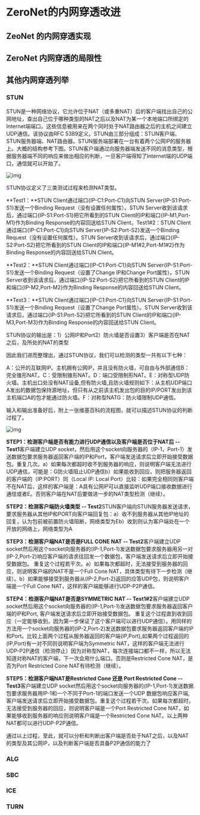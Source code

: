 # ZeroNet的内网穿透改进

## ZeoNet 的内网穿透实现



## ZeroNet 内网穿透的局限性



## 其他内网穿透列举

### STUN 


STUN是一种网络协议，它允许位于NAT（或多重NAT）后的客户端找出自己的公网地址，查出自己位于哪种类型的NAT之后以及NAT为某一个本地端口所绑定的Internet端端口。这些信息被用来在两个同时处于NAT路由器之后的主机之间建立UDP通信。该协议由RFC 5389定义。STUN由三部分组成：STUN客户端、STUN服务器端、NAT路由器。STUN服务端部署在一台有着两个公网IP的服务器上。大概的结构参考下图。STUN客户端通过向服务器端发送不同的消息类型，根据服务器端不同的响应来做出相应的判断，一旦客户端得知了Internet端的UDP端口，通信就可以开始了。

![img](https://blog-10039692.file.myqcloud.com/1505808494825_839_1505808494993.png)

STUN协议定义了三类测试过程来检测NAT类型。

**Test1：**STUN Client通过端口{IP-C1:Port-C1}向STUN Server{IP-S1:Port-S1}发送一个Binding Request（没有设置任何属性）。STUN Server收到该请求后，通过端口{IP-S1:Port-S1}把它所看到的STUN Client的IP和端口{IP-M1,Port-M1}作为Binding Response的内容回送给STUN Client。Test1#2：STUN Client通过端口{IP-C1:Port-C1}向STUN Server{IP-S2:Port-S2}发送一个Binding Request（没有设置任何属性）。STUN Server收到该请求后，通过端口{IP-S2:Port-S2}把它所看到的STUN Client的IP和端口{IP-M1#2,Port-M1#2}作为Binding Response的内容回送给STUN Client。

**Test2：**STUN Client通过端口{IP-C1:Port-C1}向STUN Server{IP-S1:Port-S1}发送一个Binding Request（设置了Change IP和Change Port属性）。STUN Server收到该请求后，通过端口{IP-S2:Port-S2}把它所看到的STUN Client的IP和端口{IP-M2,Port-M2}作为Binding Response的内容回送给STUN Client。

**Test3：**STUN Client通过端口{IP-C1:Port-C1}向STUN Server{IP-S1:Port-S1}发送一个Binding Request（设置了Change Port属性）。STUN Server收到该请求后，通过端口{IP-S1:Port-S2}把它所看到的STUN Client的IP和端口{IP-M3,Port-M3}作为Binding Response的内容回送给STUN Client。

STUN协议的输出是：1）公网IP和Port2）防火墙是否设置3）客户端是否在NAT之后，及所处的NAT的类型

因此我们进而整理出，通过STUN协议，我们可以检测的类型一共有以下七种：

A：公开的互联网IP。主机拥有公网IP，并且没有防火墙，可自由与外部通信B：完全锥形NAT。C：受限制锥形NAT。D：端口受限制形NAT。E：对称型UDP防火墙。主机出口处没有NAT设备,但有防火墙,且防火墙规则如下：从主机UDP端口A发出的数据包保持源地址，但只有从之前该主机发出包的目的IP/PORT发出到该主机端口A的包才能通过防火墙。F：对称型NATG：防火墙限制UDP通信。

输入和输出准备好后，附上一张维基百科的流程图，就可以描述STUN协议的判断过程了。

![img](https://blog-10039692.file.myqcloud.com/1505808528013_2908_1505808528510.png)

**STEP1：检测客户端是否有能力进行UDP通信以及客户端是否位于NAT后 -- Test1**客户端建立UDP socket，然后用这个socket向服务器的（IP-1，Port-1）发送数据包要求服务器返回客户端的IP和Port，客户端发送请求后立即开始接受数据包。重复几次。a）如果每次都超时收不到服务器的响应，则说明客户端无法进行UDP通信，可能是：G防火墙阻止UDP通信b）如果能收到回应，则把服务器返回的客户端的（IP:PORT）同（Local IP: Local Port）比较：如果完全相同则客户端不在NAT后，这样的客户端是：A具有公网IP可以直接监听UDP端口接收数据进行通信或者E。否则客户端在NAT后要做进一步的NAT类型检测（继续）。

**STEP2：检测客户端防火墙类型 -- Test2**STUN客户端向STUN服务器发送请求，要求服务器从其他IP和PORT向客户端回复包：a）收不到服务器从其他IP地址的回复，认为包前被前置防火墙阻断，网络类型为Eb）收到则认为客户端处在一个开放的网络上，网络类型为A

**STEP3：检测客户端NAT是否是FULL CONE NAT -- Test2**客户端建立UDP socket然后用这个socket向服务器的(IP-1,Port-1)发送数据包要求服务器用另一对(IP-2,Port-2)响应客户端的请求往回发一个数据包，客户端发送请求后立即开始接受数据包。 重复这个过程若干次。a）如果每次都超时，无法接受到服务器的回应，则说明客户端的NAT不是一个Full Cone NAT，具体类型有待下一步检测（继续）。b）如果能够接受到服务器从(IP-2,Port-2)返回的应答UDP包，则说明客户端是一个Full Cone NAT，这样的客户端能够进行UDP-P2P通信。

**STEP4：检测客户端NAT是否是SYMMETRIC NAT -- Test1#2**客户端建立UDP socket然后用这个socket向服务器的(IP-1,Port-1)发送数据包要求服务器返回客户端的IP和Port, 客户端发送请求后立即开始接受数据包。 重复这个过程直到收到回应（一定能够收到，因为第一步保证了这个客户端可以进行UDP通信）。用同样的方法用一个socket向服务器的(IP-2,Port-2)发送数据包要求服务器返回客户端的IP和Port。比较上面两个过程从服务器返回的客户端(IP,Port),如果两个过程返回的(IP,Port)有一对不同则说明客户端为Symmetric NAT，这样的客户端无法进行UDP-P2P通信（检测停止）因为对称型NAT，每次连接端口都不一样，所以无法知道对称NAT的客户端，下一次会用什么端口。否则是Restricted Cone NAT，是否为Port Restricted Cone NAT有待检测（继续）。

**STEP5：检测客户端NAT是Restricted Cone 还是 Port Restricted Cone -- Test3**客户端建立UDP socket然后用这个socket向服务器的(IP-1,Port-1)发送数据包要求服务器用IP-1和一个不同于Port-1的端口发送一个UDP 数据包响应客户端, 客户端发送请求后立即开始接受数据包。重复这个过程若干次。如果每次都超时，无法接受到服务器的回应，则说明客户端是一个Port Restricted Cone NAT，如果能够收到服务器的响应则说明客户端是一个Restricted Cone NAT。以上两种NAT都可以进行UDP-P2P通信。

通过以上过程，至此，就可以分析和判断出客户端是否处于NAT之后，以及NAT的类型及其公网IP，以及判断客户端是否具备P2P通信的能力了

### ALG

### SBC

### ICE

### TURN

